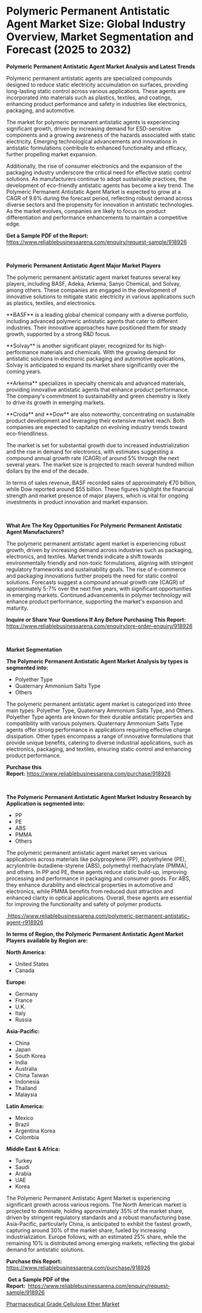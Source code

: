 <p><h1>Polymeric Permanent Antistatic Agent Market Size: Global Industry Overview, Market Segmentation and Forecast (2025 to 2032)</h1></p><p><strong>Polymeric Permanent Antistatic Agent Market Analysis and Latest Trends</strong></p>
<p><p>Polymeric permanent antistatic agents are specialized compounds designed to reduce static electricity accumulation on surfaces, providing long-lasting static control across various applications. These agents are incorporated into materials such as plastics, textiles, and coatings, enhancing product performance and safety in industries like electronics, packaging, and automotive. </p><p>The market for polymeric permanent antistatic agents is experiencing significant growth, driven by increasing demand for ESD-sensitive components and a growing awareness of the hazards associated with static electricity. Emerging technological advancements and innovations in antistatic formulations contribute to enhanced functionality and efficacy, further propelling market expansion. </p><p>Additionally, the rise of consumer electronics and the expansion of the packaging industry underscore the critical need for effective static control solutions. As manufacturers continue to adopt sustainable practices, the development of eco-friendly antistatic agents has become a key trend. The Polymeric Permanent Antistatic Agent Market is expected to grow at a CAGR of 9.6% during the forecast period, reflecting robust demand across diverse sectors and the propensity for innovation in antistatic technologies. As the market evolves, companies are likely to focus on product differentiation and performance enhancements to maintain a competitive edge.</p></p>
<p><strong>Get a Sample PDF of the Report:&nbsp;</strong> <a href="https://www.reliablebusinessarena.com/enquiry/request-sample/918926?utm_campaign=1841&utm_medium=2&utm_source=Github&utm_content=ia&utm_term=01022025&utm_id=polymeric-permanent-antistatic-agent">https://www.reliablebusinessarena.com/enquiry/request-sample/918926</a></p>
<p>&nbsp;</p>
<p><strong>Polymeric Permanent Antistatic Agent Major Market Players</strong></p>
<p><p>The polymeric permanent antistatic agent market features several key players, including BASF, Adeka, Arkema, Sanyo Chemical, and Solvay, among others. These companies are engaged in the development of innovative solutions to mitigate static electricity in various applications such as plastics, textiles, and electronics.</p><p>**BASF** is a leading global chemical company with a diverse portfolio, including advanced polymeric antistatic agents that cater to different industries. Their innovative approaches have positioned them for steady growth, supported by a strong R&D focus.</p><p>**Solvay** is another significant player, recognized for its high-performance materials and chemicals. With the growing demand for antistatic solutions in electronic packaging and automotive applications, Solvay is anticipated to expand its market share significantly over the coming years.</p><p>**Arkema** specializes in specialty chemicals and advanced materials, providing innovative antistatic agents that enhance product performance. The company's commitment to sustainability and green chemistry is likely to drive its growth in emerging markets.</p><p>**Croda** and **Dow** are also noteworthy, concentrating on sustainable product development and leveraging their extensive market reach. Both companies are expected to capitalize on evolving industry trends toward eco-friendliness.</p><p>The market is set for substantial growth due to increased industrialization and the rise in demand for electronics, with estimates suggesting a compound annual growth rate (CAGR) of around 5% through the next several years. The market size is projected to reach several hundred million dollars by the end of the decade.</p><p>In terms of sales revenue, BASF recorded sales of approximately €70 billion, while Dow reported around $55 billion. These figures highlight the financial strength and market presence of major players, which is vital for ongoing investments in product innovation and market expansion.</p></p>
<p>&nbsp;</p>
<p><strong>What Are The Key Opportunities For Polymeric Permanent Antistatic Agent Manufacturers?</strong></p>
<p><p>The polymeric permanent antistatic agent market is experiencing robust growth, driven by increasing demand across industries such as packaging, electronics, and textiles. Market trends indicate a shift towards environmentally friendly and non-toxic formulations, aligning with stringent regulatory frameworks and sustainability goals. The rise of e-commerce and packaging innovations further propels the need for static control solutions. Forecasts suggest a compound annual growth rate (CAGR) of approximately 5-7% over the next five years, with significant opportunities in emerging markets. Continued advancements in polymer technology will enhance product performance, supporting the market's expansion and maturity.</p></p>
<p><strong>Inquire or Share Your Questions If Any Before Purchasing This Report:</strong> <a href="https://www.reliablebusinessarena.com/enquiry/pre-order-enquiry/918926?utm_campaign=1841&utm_medium=2&utm_source=Github&utm_content=ia&utm_term=01022025&utm_id=polymeric-permanent-antistatic-agent">https://www.reliablebusinessarena.com/enquiry/pre-order-enquiry/918926</a></p>
<p>&nbsp;</p>
<p><strong>Market Segmentation</strong></p>
<p><strong>The Polymeric Permanent Antistatic Agent Market Analysis by types is segmented into:</strong></p>
<p><ul><li>Polyether Type</li><li>Quaternary Ammonium Salts Type</li><li>Others</li></ul></p>
<p><p>The polymeric permanent antistatic agent market is categorized into three main types: Polyether Type, Quaternary Ammonium Salts Type, and Others. Polyether Type agents are known for their durable antistatic properties and compatibility with various polymers. Quaternary Ammonium Salts Type agents offer strong performance in applications requiring effective charge dissipation. Other types encompass a range of innovative formulations that provide unique benefits, catering to diverse industrial applications, such as electronics, packaging, and textiles, ensuring static control and enhancing product performance.</p></p>
<p><strong>Purchase this Report:&nbsp;</strong><a href="https://www.reliablebusinessarena.com/purchase/918926?utm_campaign=1841&utm_medium=2&utm_source=Github&utm_content=ia&utm_term=01022025&utm_id=polymeric-permanent-antistatic-agent">https://www.reliablebusinessarena.com/purchase/918926</a></p>
<p>&nbsp;</p>
<p><strong>The Polymeric Permanent Antistatic Agent Market Industry Research by Application is segmented into:</strong></p>
<p><ul><li>PP</li><li>PE</li><li>ABS</li><li>PMMA</li><li>Others</li></ul></p>
<p><p>The polymeric permanent antistatic agent market serves various applications across materials like polypropylene (PP), polyethylene (PE), acrylonitrile-butadiene-styrene (ABS), polymethyl methacrylate (PMMA), and others. In PP and PE, these agents reduce static build-up, improving processing and performance in packaging and consumer goods. For ABS, they enhance durability and electrical properties in automotive and electronics, while PMMA benefits from reduced dust attraction and enhanced clarity in optical applications. Overall, these agents are essential for improving the functionality and safety of polymer products.</p></p>
<p><a href="https://www.reliablebusinessarena.com/polymeric-permanent-antistatic-agent-r918926?utm_campaign=1841&utm_medium=2&utm_source=Github&utm_content=ia&utm_term=01022025&utm_id=polymeric-permanent-antistatic-agent">&nbsp;https://www.reliablebusinessarena.com/polymeric-permanent-antistatic-agent-r918926</a></p>
<p><strong>In terms of Region, the Polymeric Permanent Antistatic Agent Market Players available by Region are:</strong></p>
<p>
    <p> <strong> North America: </strong>
        <ul>
            <li>United States</li>
            <li>Canada</li>
        </ul>
        </p> 
    <p> <strong> Europe: </strong>
        <ul>
            <li>Germany</li>
            <li>France</li>
            <li>U.K.</li>
            <li>Italy</li>
            <li>Russia</li>
        </ul>
        </p> 
    <p> <strong> Asia-Pacific: </strong>
        <ul>
            <li>China</li>
            <li>Japan</li>
            <li>South Korea</li>
            <li>India</li>
            <li>Australia</li>
            <li>China Taiwan</li>
            <li>Indonesia</li>
            <li>Thailand</li>
            <li>Malaysia</li>
        </ul>
        </p> 
    <p> <strong> Latin America: </strong>
        <ul>
            <li>Mexico</li>
            <li>Brazil</li>
            <li>Argentina Korea</li>
            <li>Colombia</li>
        </ul>
        </p> 
    <p> <strong> Middle East & Africa: </strong>
        <ul>
            <li>Turkey</li>
            <li>Saudi</li>
            <li>Arabia</li>
            <li>UAE</li>
            <li>Korea</li>
        </ul>
    </p>
    </p>
<p><p>The Polymeric Permanent Antistatic Agent Market is experiencing significant growth across various regions. The North American market is projected to dominate, holding approximately 35% of the market share, driven by stringent regulatory standards and a robust manufacturing base. Asia-Pacific, particularly China, is anticipated to exhibit the fastest growth, capturing around 30% of the market share, fueled by increasing industrialization. Europe follows, with an estimated 25% share, while the remaining 10% is distributed among emerging markets, reflecting the global demand for antistatic solutions.</p></p>
<p><strong>Purchase this Report: </strong><a href="https://www.reliablebusinessarena.com/purchase/918926?utm_campaign=1841&utm_medium=2&utm_source=Github&utm_content=ia&utm_term=01022025&utm_id=polymeric-permanent-antistatic-agent">https://www.reliablebusinessarena.com/purchase/918926</a></p>
<p>&nbsp;<strong>Get a Sample PDF of the Report:&nbsp;&nbsp;</strong><a href="https://www.reliablebusinessarena.com/enquiry/request-sample/918926?utm_campaign=1841&utm_medium=2&utm_source=Github&utm_content=ia&utm_term=01022025&utm_id=polymeric-permanent-antistatic-agent">https://www.reliablebusinessarena.com/enquiry/request-sample/918926</a></p>
<p><strong></strong></p>
<p><p><a href="https://github.com/julyju69/Market-Research-Report-List-5/blob/main/pharmaceutical-grade-cellulose-ether-market.md?utm_campaign=1841&utm_medium=2&utm_source=Github&utm_content=ia&utm_term=01022025&utm_id=polymeric-permanent-antistatic-agent">Pharmaceutical Grade Cellulose Ether Market</a></p></p>